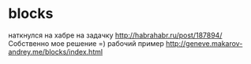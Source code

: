 blocks
======
наткнулся на хабре на задачку http://habrahabr.ru/post/187894/
Собственно мое решение =)
рабочий пример http://geneve.makarov-andrey.me/blocks/index.html
